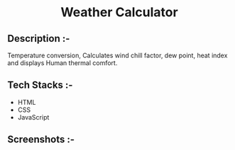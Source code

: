 # <p align="center">Weather Calculator</p>

## Description :-

Temperature conversion, Calculates wind chill factor, dew point, heat index and displays Human thermal comfort.

## Tech Stacks :-

- HTML
- CSS
- JavaScript

## Screenshots :-
 